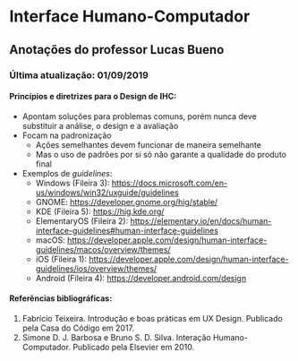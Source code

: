# Interface Humano-Computador

## Anotações do professor Lucas Bueno

### Última atualização: 01/09/2019

#### Princípios e diretrizes para o Design de IHC:

- Apontam soluções para  problemas comuns, porém nunca deve substituir a análise, o design e a avaliação
- Focam na padronização
    - Ações semelhantes devem funcionar de maneira semelhante
    - Mas o uso de padrões por si só não garante a qualidade do produto final
- Exemplos de *guidelines*:
    - Windows (Fileira 3): https://docs.microsoft.com/en-us/windows/win32/uxguide/guidelines
    - GNOME: https://developer.gnome.org/hig/stable/
    - KDE (Fileira 5): https://hig.kde.org/
    - ElementaryOS (Fileira 2): https://elementary.io/en/docs/human-interface-guidelines#human-interface-guidelines
    - macOS: https://developer.apple.com/design/human-interface-guidelines/macos/overview/themes/
    - iOS (Fileira 1): https://developer.apple.com/design/human-interface-guidelines/ios/overview/themes/
    - Android (Fileira 4): https://developer.android.com/design

#### Referências bibliográficas:

1. Fabrício Teixeira. Introdução e boas práticas em UX Design. Publicado pela Casa do Código em 2017.
2. Simone D. J. Barbosa e Bruno S. D. Silva. Interação Humano-Computador. Publicado pela Elsevier em 2010.